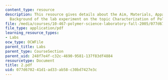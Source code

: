 ```yaml
---
content_type: resource
description: This resource gives details about the Aim, Materials, Apparatus and Brief
  Background of the lab experiment on the topic Characterization of Polyacrylamide.
file: /media/courses/10-467-polymer-science-laboratory-fall-2005/077d670241d1ad33ab58c30bd7427e3c_2.pdf
file_type: application/pdf
learning_resource_types:
- Labs
ocw_type: OCWFile
parent_title: Labs
parent_type: CourseSection
parent_uid: 248f7e4f-c32c-4690-9581-137f83df4884
resourcetype: Document
title: 2.pdf
uid: 077d6702-41d1-ad33-ab58-c30bd7427e3c
---
```

